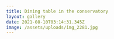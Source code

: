 ```yaml
---
title: Dining table in the conservatory
layout: gallery
date: 2021-08-10T03:14:31.345Z
image: /assets/uploads/img_2281.jpg
---
```

